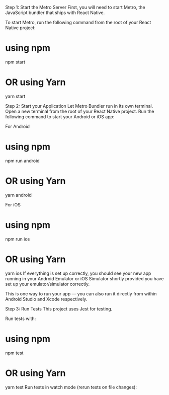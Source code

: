 Step 1: Start the Metro Server
First, you will need to start Metro, the JavaScript bundler that ships with React Native.

To start Metro, run the following command from the root of your React Native project:

# using npm

npm start

# OR using Yarn

yarn start

Step 2: Start your Application
Let Metro Bundler run in its own terminal. Open a new terminal from the root of your React Native project. Run the following command to start your Android or iOS app:

For Android

# using npm

npm run android

# OR using Yarn

yarn android

For iOS

# using npm

npm run ios

# OR using Yarn

yarn ios
If everything is set up correctly, you should see your new app running in your Android Emulator or iOS Simulator shortly provided you have set up your emulator/simulator correctly.

This is one way to run your app — you can also run it directly from within Android Studio and Xcode respectively.

Step 3: Run Tests
This project uses Jest for testing.

Run tests with:

# using npm

npm test

# OR using Yarn

yarn test
Run tests in watch mode (rerun tests on file changes):
